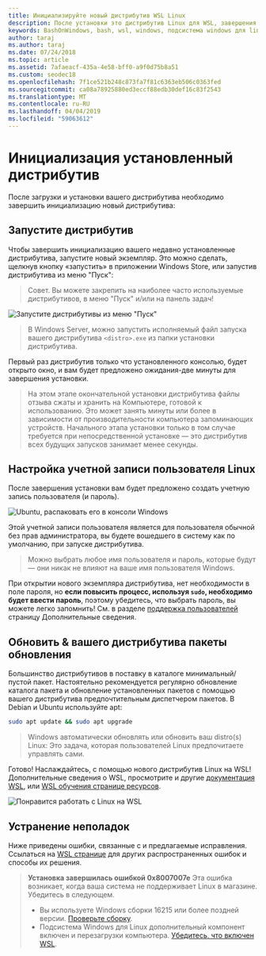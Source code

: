```yaml
---
title: Инициализируйте новый дистрибутив WSL Linux
description: После установки это дистрибутив Linux для WSL, завершения инициализации, выполнив следующие простые действия
keywords: BashOnWindows, bash, wsl, windows, подсистема windows для linux, windowssubsystem, ubuntu, debian, suse, windows 10
author: taraj
ms.author: taraj
ms.date: 07/24/2018
ms.topic: article
ms.assetid: 7afaeacf-435a-4e58-bff0-a9f0d75b8a51
ms.custom: seodec18
ms.openlocfilehash: 7f1ce521b248c873fa7f81c6363eb506c0363fed
ms.sourcegitcommit: ca08a78925880ed3eccf88edb30def16c83f2543
ms.translationtype: MT
ms.contentlocale: ru-RU
ms.lasthandoff: 04/04/2019
ms.locfileid: "59063612"
---
```

# <a name="initializing-a-newly-installed-distro"></a>Инициализация установленный дистрибутив
После загрузки и установки вашего дистрибутива необходимо завершить инициализацию новый дистрибутива:

## <a name="launch-a-distro"></a>Запустите дистрибутив
Чтобы завершить инициализацию вашего недавно установленные дистрибутива, запустите новый экземпляр. Это можно сделать, щелкнув кнопку «запустить» в приложении Windows Store, или запустив дистрибутива из меню "Пуск":

> Совет. Вы можете закрепить на наиболее часто используемые дистрибутивов, в меню "Пуск" и/или на панель задач!

![Запустите дистрибутивы из меню "Пуск"](media/start-menu.png)

> В Windows Server, можно запустить исполняемый файл запуска вашего дистрибутива `<distro>.exe` из папки установки дистрибутива.

Первый раз дистрибутив только что установленного консолью, будет открыто окно, и вам будет предложено ожидания-две минуты для завершения установки.

> На этом этапе окончательной установки дистрибутива файлы отзыва сжаты и хранить на Компьютере, готовой к использованию. Это может занять минуты или более в зависимости от производительности компьютера запоминающих устройств. Начального этапа установки только в том случае требуется при непосредственной установке — это дистрибутив всех будущих запусков занимает менее секунды.

## <a name="setting-up-a-new-linux-user-account"></a>Настройка учетной записи пользователя Linux

После завершения установки вам будет предложено создать учетную запись пользователя (и пароль). 

![Ubuntu, распаковать его в консоли Windows](media/UbuntuInstall.png)

Этой учетной записи пользователя является для пользователя обычной без прав администратора, вы будете вошедшего в систему как по умолчанию, при запуске дистрибутива.

> Можно выбрать любое имя пользователя и пароль, которые будут — они никак не влияют на ваше имя пользователя Windows. 

При открытии нового экземпляра дистрибутива, нет необходимости в поле пароля, но **если повысить процесс, используя `sudo`, необходимо будет ввести пароль**, поэтому убедитесь, что выбрать пароль, вы можете легко запомнить! См. в разделе [поддержка пользователей](user-support.md) страницу Дополнительные сведения.

## <a name="update--upgrade-your-distros-packages"></a>Обновить & вашего дистрибутива пакеты обновления

Большинство дистрибутивов в поставку в каталоге минимальный/пустой пакет. Настоятельно рекомендуется регулярно обновление каталога пакета и обновление установленных пакетов с помощью вашего дистрибутива предпочтительным диспетчером пакетов. В Debian и Ubuntu используйте apt:

```bash
sudo apt update && sudo apt upgrade
```

> Windows автоматически обновлять или обновить ваш distro(s) Linux: Это задача, которая пользователей Linux предпочитаете управлять сами.

Готово! Наслаждайтесь, с помощью нового дистрибутив Linux на WSL! Дополнительные сведения о WSL, просмотрите и другие [документация WSL](https://aka.ms/wsldocs), или [WSL обучения странице ресурсов](https://aka.ms/learnwsl).

![Понравится работать с Linux на WSL](media/linux-on-wsl.png)

## <a name="troubleshooting"></a>Устранение неполадок

Ниже приведены ошибки, связанные с и предлагаемые исправления. Ссылаться на [WSL странице](troubleshooting.md) для других распространенных ошибок и способы их решения.

> **Установка завершилась ошибкой 0x8007007e** Эта ошибка возникает, когда ваша система не поддерживает Linux в магазине.  Убедитесь в следующем.
> * Вы используете Windows сборки 16215 или более поздней версии. [Проверьте сборку](troubleshooting.md#check-your-build-number).
> * Подсистема Windows для Linux дополнительный компонент включен и перезагрузки компьютера.  [Убедитесь, что включен WSL](troubleshooting.md#confirm-wsl-is-enabled).
